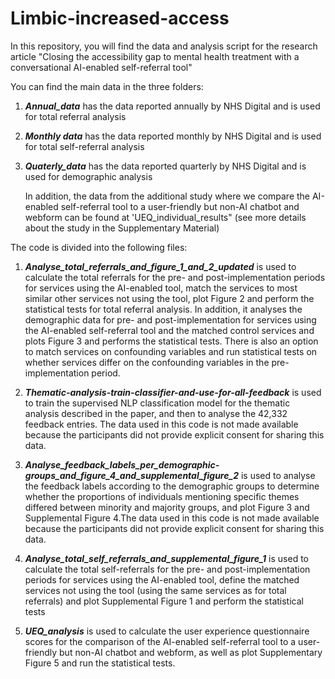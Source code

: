 # Limbic-increased-access
In this repository, you will find the data and analysis script for the research article "Closing the accessibility gap to mental health treatment with a conversational AI-enabled self-referral tool"


You can find the main data in the three folders:
1. **_Annual_data_** has the data reported annually by NHS Digital and is used for total referral analysis
2. **_Monthly data_** has the data reported monthly by NHS Digital and is used for total self-referral analysis
3. **_Quaterly_data_** has the data reported quarterly by NHS Digital and is used for demographic analysis

   In addition, the data from the additional study where we compare the AI-enabled self-referral tool to a user-friendly but non-AI chatbot and webform can be found at 'UEQ_individual_results" (see more details about the study in the Supplementary Material)


The code is divided into the following files:

1. **_Analyse_total_referrals_and_figure_1_and_2_updated_**
is used to calculate the total referrals for the pre- and post-implementation periods for services using the AI-enabled tool, match the services to most similar other services not using the tool, plot Figure 2 and perform the statistical tests for total referral analysis. In addition, it analyses the demographic data for pre- and post-implementation for services using the AI-enabled self-referral tool and the matched control services and plots Figure 3 and performs the statistical tests. There is also an option to match services on confounding variables and run statistical tests on whether services differ on the confounding variables in the pre-implementation period.

2. **_Thematic-analysis-train-classifier-and-use-for-all-feedback_**
is used to train the supervised NLP classification model for the thematic analysis described in the paper, and then to analyse the 42,332 feedback entries. The data used in this code is not made available because the participants did not provide explicit consent for sharing this data.

3. **_Analyse_feedback_labels_per_demographic-groups_and_figure_4_and_supplemental_figure_2_**
is used to analyse the feedback labels according to the demographic groups to determine whether the proportions of individuals mentioning specific themes differed between minority and majority groups, and plot Figure 3 and Supplemental Figure 4.The data used in this code is not made available because the participants did not provide explicit consent for sharing this data.

4. **_Analyse_total_self_referrals_and_supplemental_figure_1_**
is used to calculate the total self-referrals for the pre- and post-implementation periods for services using the AI-enabled tool, define the matched services not using the tool (using the same services as for total referrals) and plot Supplemental Figure 1 and perform the statistical tests

5. **_UEQ_analysis_**
is used to calculate the user experience questionnaire scores for the comparison of the AI-enabled self-referral tool to a user-friendly but non-AI chatbot and webform, as well as plot Supplementary Figure 5 and run the statistical tests.


 
 
